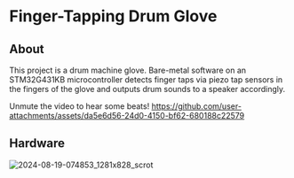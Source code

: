 # Finger-Tapping Drum Glove

## About

This project is a drum machine glove. Bare-metal software on an STM32G431KB microcontroller detects finger taps via piezo tap sensors in the fingers of the glove and outputs drum sounds to a speaker accordingly.

Unmute the video to hear some beats!
https://github.com/user-attachments/assets/da5e6d56-24d0-4150-bf62-680188c22579

## Hardware
![2024-08-19-074853_1281x828_scrot](https://github.com/user-attachments/assets/b0087388-6ee7-412f-8476-9e3b8bd23ca0)
